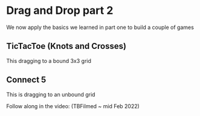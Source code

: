 # Drag and Drop part 2

We now apply the basics we learned in part one to build a couple of games

## TicTacToe (Knots and Crosses)
This dragging to a bound 3x3 grid

## Connect 5
This is dragging to an unbound grid

Follow along in the video: (TBFilmed ~ mid Feb 2022)
